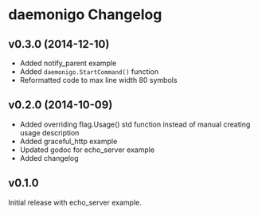 # daemonigo Changelog

## v0.3.0 (2014-12-10)

- Added notify_parent example
- Added `daemonigo.StartCommand()` function
- Reformatted code to max line width 80 symbols


## v0.2.0 (2014-10-09)

- Added overriding flag.Usage() std function instead of manual creating
  usage description
- Added graceful_http example
- Updated godoc for echo_server example
- Added changelog


## v0.1.0

Initial release with echo_server example.
